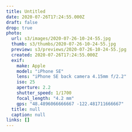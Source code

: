 ```yaml
---
title: Untitled
date: 2020-07-26T17:24:55.000Z
draft: false
drop: true
photo:
  url: s3/images/2020-07-26-10-24-55.jpg
  thumb: s3/thumbs/2020-07-26-10-24-55.jpg
  preview: s3/previews/2020-07-26-10-24-55.jpg
  created: 2020-07-26T17:24:55.000Z
  exif:
    make: Apple
    model: "iPhone SE"
    lens: "iPhone SE back camera 4.15mm f/2.2"
    iso: 25
    aperture: 2.2
    shutter_speed: 1/1700
    focal_length: "4.2 mm"
    gps: "48.4896066666667 -122.481711666667"
  title: null
  caption: null
links: []
---
```


